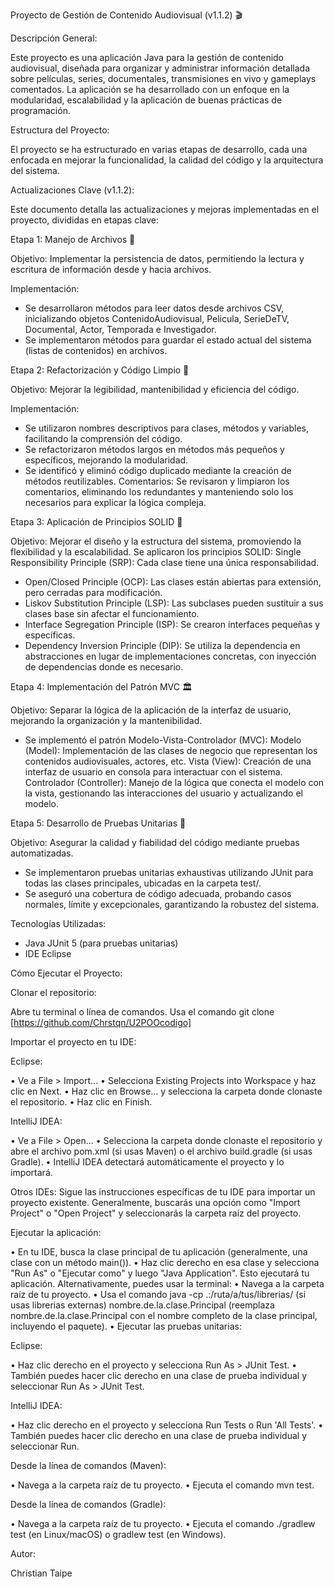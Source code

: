 Proyecto de Gestión de Contenido Audiovisual (v1.1.2) 🎬 

Descripción General:

Este proyecto es una aplicación Java para la gestión de contenido audiovisual, diseñada para organizar y administrar información detallada sobre películas, series, documentales, transmisiones en vivo y gameplays comentados. La aplicación se ha desarrollado con un enfoque en la modularidad, escalabilidad y la aplicación de buenas prácticas de programación.

Estructura del Proyecto:

El proyecto se ha estructurado en varias etapas de desarrollo, cada una enfocada en mejorar la funcionalidad, la calidad del código y la arquitectura del sistema.

Actualizaciones Clave (v1.1.2):

Este documento detalla las actualizaciones y mejoras implementadas en el proyecto, divididas en etapas clave:

Etapa 1: Manejo de Archivos 💾

Objetivo: Implementar la persistencia de datos, permitiendo la lectura y escritura de información desde y hacia archivos. 

Implementación: 
- Se desarrollaron métodos para leer datos desde archivos CSV, inicializando objetos ContenidoAudiovisual, Pelicula, SerieDeTV, Documental, Actor, Temporada e Investigador.
- Se implementaron métodos para guardar el estado actual del sistema (listas de contenidos) en archivos. 

Etapa 2: Refactorización y Código Limpio 🧹

Objetivo: Mejorar la legibilidad, mantenibilidad y eficiencia del código. 

Implementación: 

- Se utilizaron nombres descriptivos para clases, métodos y variables, facilitando la comprensión del código.
- Se refactorizaron métodos largos en métodos más pequeños y específicos, mejorando la modularidad.
- Se identificó y eliminó código duplicado mediante la creación de métodos reutilizables. Comentarios: Se revisaron y limpiaron los comentarios, eliminando los redundantes y manteniendo solo los necesarios para explicar la lógica compleja. 

Etapa 3: Aplicación de Principios SOLID 🧱

Objetivo: Mejorar el diseño y la estructura del sistema, promoviendo la flexibilidad y la escalabilidad. 
Se aplicaron los principios SOLID: Single Responsibility Principle (SRP): Cada clase tiene una única responsabilidad. 

- Open/Closed Principle (OCP): Las clases están abiertas para extensión, pero cerradas para modificación.
- Liskov Substitution Principle (LSP): Las subclases pueden sustituir a sus clases base sin afectar el funcionamiento.
- Interface Segregation Principle (ISP): Se crearon interfaces pequeñas y específicas.
- Dependency Inversion Principle (DIP): Se utiliza la dependencia en abstracciones en lugar de implementaciones concretas, con inyección de dependencias donde es necesario. 

Etapa 4: Implementación del Patrón MVC 🏛️

Objetivo: Separar la lógica de la aplicación de la interfaz de usuario, mejorando la organización y la mantenibilidad.

- Se implementó el patrón Modelo-Vista-Controlador (MVC): Modelo (Model): Implementación de las clases de negocio que representan los contenidos audiovisuales, actores, etc. Vista (View): Creación de una interfaz de usuario en consola para interactuar con el sistema. Controlador (Controller): Manejo de la lógica que conecta el modelo con la vista, gestionando las interacciones del usuario y actualizando el modelo.

Etapa 5: Desarrollo de Pruebas Unitarias 🧪

Objetivo: Asegurar la calidad y fiabilidad del código mediante pruebas automatizadas. 

- Se implementaron pruebas unitarias exhaustivas utilizando JUnit para todas las clases principales, ubicadas en la carpeta test/.
- Se aseguró una cobertura de código adecuada, probando casos normales, límite y excepcionales, garantizando la robustez del sistema.

Tecnologías Utilizadas:

- Java JUnit 5 (para pruebas unitarias)
- IDE Eclipse

Cómo Ejecutar el Proyecto:

Clonar el repositorio:

Abre tu terminal o línea de comandos. Usa el comando git clone [https://github.com/Chrstqn/U2POOcodigo]

Importar el proyecto en tu IDE:

Eclipse:

•	Ve a File > Import...
•	Selecciona Existing Projects into Workspace y haz clic en Next.
•	Haz clic en Browse... y selecciona la carpeta donde clonaste el repositorio.
•	Haz clic en Finish.

IntelliJ IDEA:

•	Ve a File > Open...
•	Selecciona la carpeta donde clonaste el repositorio y abre el archivo pom.xml (si usas Maven) o el archivo build.gradle (si usas Gradle).
•	IntelliJ IDEA detectará automáticamente el proyecto y lo importará.

Otros IDEs: Sigue las instrucciones específicas de tu IDE para importar un proyecto existente. Generalmente, buscarás una opción como "Import Project" o "Open Project" y seleccionarás la carpeta raíz del proyecto.

Ejecutar la aplicación:

•	En tu IDE, busca la clase principal de tu aplicación (generalmente, una clase con un método main()).
•	Haz clic derecho en esa clase y selecciona "Run As" o "Ejecutar como" y luego "Java Application". Esto ejecutará tu aplicación.
Alternativamente, puedes usar la terminal:
•	Navega a la carpeta raíz de tu proyecto.
•	Usa el comando java -cp .:/ruta/a/tus/librerias/ (si usas librerias externas) nombre.de.la.clase.Principal (reemplaza nombre.de.la.clase.Principal con el nombre completo de la clase principal, incluyendo el paquete).
•	Ejecutar las pruebas unitarias:

Eclipse:

•	Haz clic derecho en el proyecto y selecciona Run As > JUnit Test.
•	También puedes hacer clic derecho en una clase de prueba individual y seleccionar Run As > JUnit Test.

IntelliJ IDEA:

•	Haz clic derecho en el proyecto y selecciona Run Tests o Run 'All Tests'.
•	También puedes hacer clic derecho en una clase de prueba individual y seleccionar Run.

Desde la línea de comandos (Maven):

•	Navega a la carpeta raíz de tu proyecto.
•	Ejecuta el comando mvn test.

Desde la línea de comandos (Gradle):

•	Navega a la carpeta raíz de tu proyecto.
•	Ejecuta el comando ./gradlew test (en Linux/macOS) o gradlew test (en Windows).

Autor:

Christian Taipe

